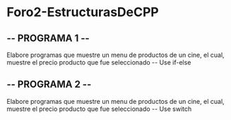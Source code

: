 # Foro2-EstructurasDeCPP

## -- PROGRAMA 1 --
Elabore programas que muestre un menu de productos de un cine, el cual,
muestre el precio producto que fue seleccionado -- Use if-else

## -- PROGRAMA 2 --
Elabore programas que muestre un menu de productos de un cine, el cual,
muestre el precio producto que fue seleccionado -- Use switch
